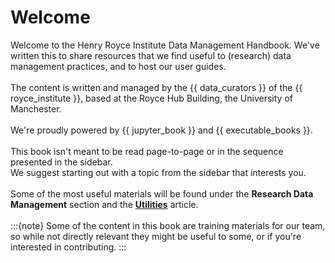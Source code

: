 # Welcome

Welcome to the Henry Royce Institute Data Management Handbook.
We've written this to share resources that we find useful to (research) data management practices, and to host our user guides.  
<br>
The content is written and managed by the {{ data_curators }} of the {{ royce_institute }}, based at the Royce Hub Building, the University of Manchester.  
<br>
We're proudly powered by {{ jupyter_book }} and {{ executable_books }}.  
<br>
This book isn't meant to be read page-to-page or in the sequence presented in the sidebar.  
We suggest starting out with a topic from the sidebar that interests you.  
<br>
Some of the most useful materials will be found under the **Research Data Management** section and the **[Utilities](util/useful-interesting.md)** article.  
<br>
:::{note}
Some of the content in this book are training materials for our team, so while not directly relevant they might be useful to some, or if you're interested in contributing.
:::
<br>

